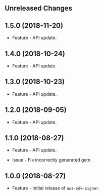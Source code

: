 Unreleased Changes
------------------

1.5.0 (2018-11-20)
------------------

* Feature - API update.

1.4.0 (2018-10-24)
------------------

* Feature - API update.

1.3.0 (2018-10-23)
------------------

* Feature - API update.

1.2.0 (2018-09-05)
------------------

* Feature - API update.

1.1.0 (2018-08-27)
------------------

* Feature - API update.

* Issue - Fix incorrectly generated gem.

1.0.0 (2018-08-27)
------------------

* Feature - Initial release of `aws-sdk-signer`.


